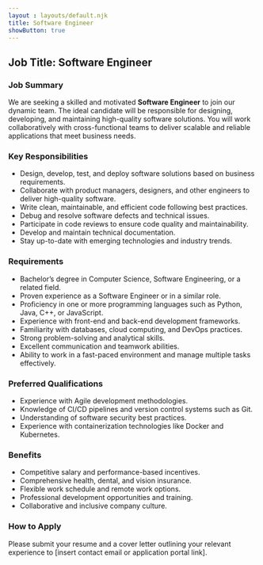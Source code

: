 ```yaml
---
layout : layouts/default.njk
title: Software Engineer
showButton: true
---
```


## Job Title: Software Engineer

### Job Summary
We are seeking a skilled and motivated **Software Engineer** to join our dynamic team. The ideal candidate will be responsible for designing, developing, and maintaining high-quality software solutions. You will work collaboratively with cross-functional teams to deliver scalable and reliable applications that meet business needs.

### Key Responsibilities

- Design, develop, test, and deploy software solutions based on business requirements.
- Collaborate with product managers, designers, and other engineers to deliver high-quality software.
- Write clean, maintainable, and efficient code following best practices.
- Debug and resolve software defects and technical issues.
- Participate in code reviews to ensure code quality and maintainability.
- Develop and maintain technical documentation.
- Stay up-to-date with emerging technologies and industry trends.

### Requirements

- Bachelor’s degree in Computer Science, Software Engineering, or a related field.
- Proven experience as a Software Engineer or in a similar role.
- Proficiency in one or more programming languages such as Python, Java, C++, or JavaScript.
- Experience with front-end and back-end development frameworks.
- Familiarity with databases, cloud computing, and DevOps practices.
- Strong problem-solving and analytical skills.
- Excellent communication and teamwork abilities.
- Ability to work in a fast-paced environment and manage multiple tasks effectively.

### Preferred Qualifications

- Experience with Agile development methodologies.
- Knowledge of CI/CD pipelines and version control systems such as Git.
- Understanding of software security best practices.
- Experience with containerization technologies like Docker and Kubernetes.

### Benefits

- Competitive salary and performance-based incentives.
- Comprehensive health, dental, and vision insurance.
- Flexible work schedule and remote work options.
- Professional development opportunities and training.
- Collaborative and inclusive company culture.

### How to Apply
Please submit your resume and a cover letter outlining your relevant experience to [insert contact email or application portal link].

